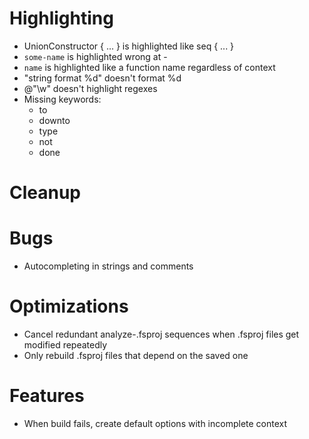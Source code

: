 # Highlighting
- UnionConstructor { ... } is highlighted like seq { ... }
- ``some-name`` is highlighted wrong at -
- ``name`` is highlighted like a function name regardless of context
- "string format %d" doesn't format %d
- @"\w" doesn't highlight regexes
- Missing keywords:
  - to
  - downto
  - type
  - not
  - done

# Cleanup

# Bugs
- Autocompleting in strings and comments

# Optimizations
- Cancel redundant analyze-.fsproj sequences when .fsproj files get modified repeatedly
- Only rebuild .fsproj files that depend on the saved one

# Features
- When build fails, create default options with incomplete context